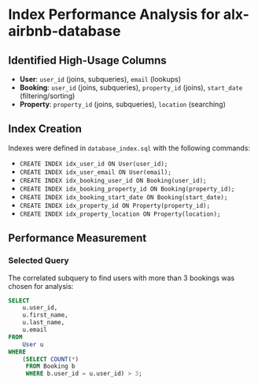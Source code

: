 # Index Performance Analysis for alx-airbnb-database



## Identified High-Usage Columns
- **User**: `user_id` (joins, subqueries), `email` (lookups)
- **Booking**: `user_id` (joins, subqueries), `property_id` (joins), `start_date` (filtering/sorting)
- **Property**: `property_id` (joins, subqueries), `location` (searching)

## Index Creation
Indexes were defined in `database_index.sql` with the following commands:
- `CREATE INDEX idx_user_id ON User(user_id);`
- `CREATE INDEX idx_user_email ON User(email);`
- `CREATE INDEX idx_booking_user_id ON Booking(user_id);`
- `CREATE INDEX idx_booking_property_id ON Booking(property_id);`
- `CREATE INDEX idx_booking_start_date ON Booking(start_date);`
- `CREATE INDEX idx_property_id ON Property(property_id);`
- `CREATE INDEX idx_property_location ON Property(location);`

## Performance Measurement
### Selected Query
The correlated subquery to find users with more than 3 bookings was chosen for analysis:
```sql
SELECT 
    u.user_id,
    u.first_name,
    u.last_name,
    u.email
FROM 
    User u
WHERE 
    (SELECT COUNT(*) 
     FROM Booking b 
     WHERE b.user_id = u.user_id) > 3;